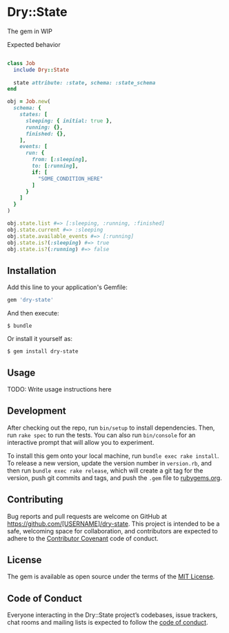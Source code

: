 # Dry::State

The gem in WIP

Expected behavior

```ruby

class Job
  include Dry::State
  
  state attribute: :state, schema: :state_schema
end

obj = Job.new(
  schema: {
    states: [
      sleeping: { initial: true },
      running: {},
      finished: {},
    ],
    events: [
      run: {
        from: [:sleeping],
        to: [:running],
        if: [
          "SOME_CONDITION_HERE"
        ]
      }
    ]
  }
)

obj.state.list #=> [:sleeping, :running, :finished]
obj.state.current #=> :sleeping
obj.state.available_events #=> [:running]
obj.state.is?(:sleeping) #=> true
obj.state.is?(:running) #=> false
```

## Installation

Add this line to your application's Gemfile:

```ruby
gem 'dry-state'
```

And then execute:

    $ bundle

Or install it yourself as:

    $ gem install dry-state

## Usage

TODO: Write usage instructions here

## Development

After checking out the repo, run `bin/setup` to install dependencies. Then, run `rake spec` to run the tests. You can also run `bin/console` for an interactive prompt that will allow you to experiment.

To install this gem onto your local machine, run `bundle exec rake install`. To release a new version, update the version number in `version.rb`, and then run `bundle exec rake release`, which will create a git tag for the version, push git commits and tags, and push the `.gem` file to [rubygems.org](https://rubygems.org).

## Contributing

Bug reports and pull requests are welcome on GitHub at https://github.com/[USERNAME]/dry-state. This project is intended to be a safe, welcoming space for collaboration, and contributors are expected to adhere to the [Contributor Covenant](http://contributor-covenant.org) code of conduct.

## License

The gem is available as open source under the terms of the [MIT License](https://opensource.org/licenses/MIT).

## Code of Conduct

Everyone interacting in the Dry::State project’s codebases, issue trackers, chat rooms and mailing lists is expected to follow the [code of conduct](https://github.com/[USERNAME]/dry-state/blob/master/CODE_OF_CONDUCT.md).
